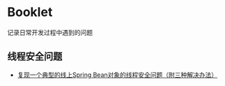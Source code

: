 # Booklet

记录日常开发过程中遇到的问题

## 线程安全问题

* [复现一个典型的线上Spring Bean对象的线程安全问题（附三种解决办法）](https://github.com/liumapp/booklet/blob/master/booklet-concurrent/%E5%A4%8D%E7%8E%B0%E4%B8%80%E4%B8%AA%E5%85%B8%E5%9E%8B%E7%9A%84%E7%BA%BF%E4%B8%8ASpring%20Bean%E5%AF%B9%E8%B1%A1%E7%BA%BF%E7%A8%8B%E5%AE%89%E5%85%A8%E9%97%AE%E9%A2%98%EF%BC%88%E9%99%84%E4%B8%89%E7%A7%8D%E8%A7%A3%E5%86%B3%E5%8A%9E%E6%B3%95%EF%BC%89.md)

